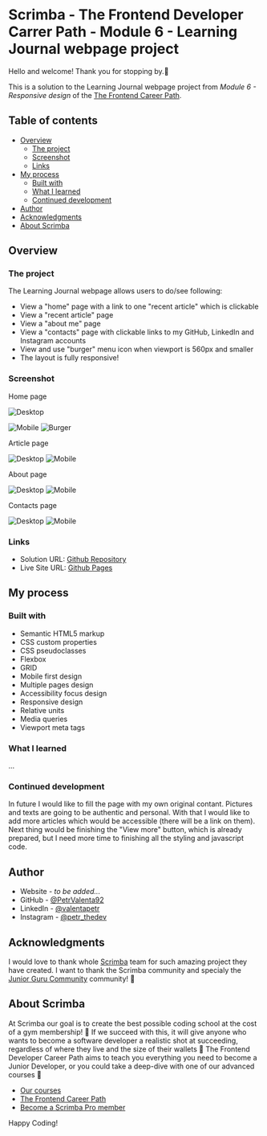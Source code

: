 # Scrimba - The Frontend Developer Carrer Path - Module 6 - Learning Journal webpage project

Hello and welcome! Thank you for stopping by.🤠

This is a solution to the Learning Journal webpage project from _Module 6 - Responsive design_ of the [The Frontend Career Path](https://scrimba.com/learn/frontend).

## Table of contents

- [Overview](#overview)
  - [The project](#the-challenge)
  - [Screenshot](#screenshot)
  - [Links](#links)
- [My process](#my-process)
  - [Built with](#built-with)
  - [What I learned](#what-i-learned)
  - [Continued development](#continued-development)
- [Author](#author)
- [Acknowledgments](#acknowledgments)
- [About Scrimba](#about-scrimba)

## Overview

### The project

The Learning Journal webpage allows users to do/see following:

- View a "home" page with a link to one "recent article" which is clickable
- View a "recent article" page
- View a "about me" page
- View a "contacts" page with clickable links to my GitHub, LinkedIn and Instagram accounts
- View and use "burger" menu icon when viewport is 560px and smaller
- The layout is fully responsive!

### Screenshot

Home page

![Desktop](./images/screenshots/home_desktop.png)

![Mobile](./images/screenshots/home_mobile.png)
![Burger](./images/screenshots/home_mobile_burger.png)

Article page

![Desktop](./images/screenshots/article_desktop.png)
![Mobile](./images/screenshots/article_mobile.png)

About page

![Desktop](./images/screenshots/about_desktop.png)
![Mobile](./images/screenshots/about_mobile.png)

Contacts page

![Desktop](./images/screenshots/contacts_desktop.png)
![Mobile](./images/screenshots/contacts_mobile.png)

### Links

- Solution URL: [Github Repository](https://github.com/PetrValenta92/learning-journal)
- Live Site URL: [Github Pages](https://petrvalenta92.github.io/learning-journal/)

## My process

### Built with

- Semantic HTML5 markup
- CSS custom properties
- CSS pseudoclasses
- Flexbox
- GRID
- Mobile first design
- Multiple pages design
- Accessibility focus design
- Responsive design
- Relative units
- Media queries
- Viewport meta tags

### What I learned

...

### Continued development

In future I would like to fill the page with my own original contant. Pictures and texts are going to be authentic and personal. With that I would like to add more articles which would be accessible (there will be a link on them). Next thing would be finishing the "View more" button, which is already prepared, but I need more time to finishing all the styling and javascript code.

## Author

- Website - _to be added..._
- GitHub - [@PetrValenta92](https://github.com/PetrValenta92)
- LinkedIn - [@valentapetr](https://www.linkedin.com/in/valentapetr/)
- Instagram - [@petr_thedev](https://www.instagram.com/petr_thedev/)

## Acknowledgments

I would love to thank whole [Scrimba](https://scrimba.com) team for such amazing project they have created. I want to thank the Scrimba community and specialy the [Junior Guru Community](https://junior.guru/) community! 🐣

## About Scrimba

At Scrimba our goal is to create the best possible coding school at the cost of a gym membership! 💜
If we succeed with this, it will give anyone who wants to become a software developer a realistic shot at succeeding, regardless of where they live and the size of their wallets 🎉
The Frontend Developer Career Path aims to teach you everything you need to become a Junior Developer, or you could take a deep-dive with one of our advanced courses 🚀

- [Our courses](https://scrimba.com/allcourses)
- [The Frontend Career Path](https://scrimba.com/learn/frontend)
- [Become a Scrimba Pro member](https://scrimba.com/pricing)

Happy Coding!
